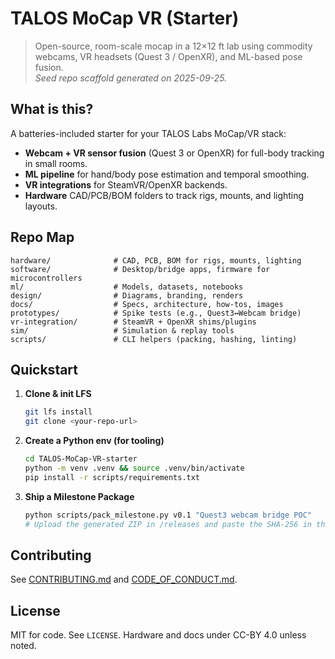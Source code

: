 # TALOS MoCap VR (Starter)

> Open-source, room-scale mocap in a 12×12 ft lab using commodity webcams, VR headsets (Quest 3 / OpenXR), and ML-based pose fusion.  
> _Seed repo scaffold generated on 2025-09-25._

## What is this?
A batteries-included starter for your TALOS Labs MoCap/VR stack:
- **Webcam + VR sensor fusion** (Quest 3 or OpenXR) for full-body tracking in small rooms.
- **ML pipeline** for hand/body pose estimation and temporal smoothing.
- **VR integrations** for SteamVR/OpenXR backends.
- **Hardware** CAD/PCB/BOM folders to track rigs, mounts, and lighting layouts.

## Repo Map
```
hardware/              # CAD, PCB, BOM for rigs, mounts, lighting
software/              # Desktop/bridge apps, firmware for microcontrollers
ml/                    # Models, datasets, notebooks
design/                # Diagrams, branding, renders
docs/                  # Specs, architecture, how-tos, images
prototypes/            # Spike tests (e.g., Quest3↔Webcam bridge)
vr-integration/        # SteamVR + OpenXR shims/plugins
sim/                   # Simulation & replay tools
scripts/               # CLI helpers (packing, hashing, linting)
```

## Quickstart
1. **Clone & init LFS**
   ```bash
   git lfs install
   git clone <your-repo-url>
   ```
2. **Create a Python env (for tooling)**
   ```bash
   cd TALOS-MoCap-VR-starter
   python -m venv .venv && source .venv/bin/activate
   pip install -r scripts/requirements.txt
   ```
3. **Ship a Milestone Package**
   ```bash
   python scripts/pack_milestone.py v0.1 "Quest3 webcam bridge POC"
   # Upload the generated ZIP in /releases and paste the SHA-256 in the release notes.
   ```

## Contributing
See [CONTRIBUTING.md](CONTRIBUTING.md) and [CODE_OF_CONDUCT.md](CODE_OF_CONDUCT.md).

## License
MIT for code. See `LICENSE`. Hardware and docs under CC-BY 4.0 unless noted.
